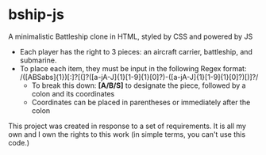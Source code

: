 # bship-js
A minimalistic Battleship clone in HTML, styled by CSS and powered by JS

- Each player has the right to 3 pieces: an aircraft carrier, battleship, and submarine.
- To place each item, they must be input in the following Regex format: /([ABSabs]{1})[:]?[\(]?([a-jA-J]{1}[1-9]{1}[0]?)-([a-jA-J]{1}[1-9]{1}[0]?)[\)]?/
    - To break this down: **[A/B/S]** to designate the piece, followed by a colon and its coordinates
    - Coordinates can be placed in parentheses or immediately after the colon

This project was created in response to a set of requirements. It is all my own and I own the rights to this work (in simple terms, you can't use this code.)
